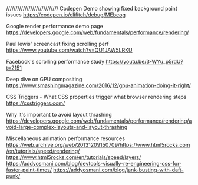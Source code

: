 ////////////////////////////
Codepen Demo showing fixed background paint issues
https://codepen.io/elifitch/debug/MEbeog

Google render performance demo page
https://developers.google.com/web/fundamentals/performance/rendering/

Paul lewis' screencast fixing scrolling perf
https://www.youtube.com/watch?v=QU1JAW5LRKU

Facebook's scrolling performance study
https://youtu.be/3-WYu_p5rdU?t=2151

Deep dive on GPU compositing
https://www.smashingmagazine.com/2016/12/gpu-animation-doing-it-right/

CSS Triggers - What CSS properties trigger what browser rendering steps
https://csstriggers.com/

Why it's important to avoid layout thrashing
https://developers.google.com/web/fundamentals/performance/rendering/avoid-large-complex-layouts-and-layout-thrashing

Miscellaneous animation performance resources
https://web.archive.org/web/20131209150709/https://www.html5rocks.com/en/tutorials/speed/rendering/
https://www.html5rocks.com/en/tutorials/speed/layers/
https://addyosmani.com/blog/devtools-visually-re-engineering-css-for-faster-paint-times/
https://addyosmani.com/blog/jank-busting-with-daft-punk/
